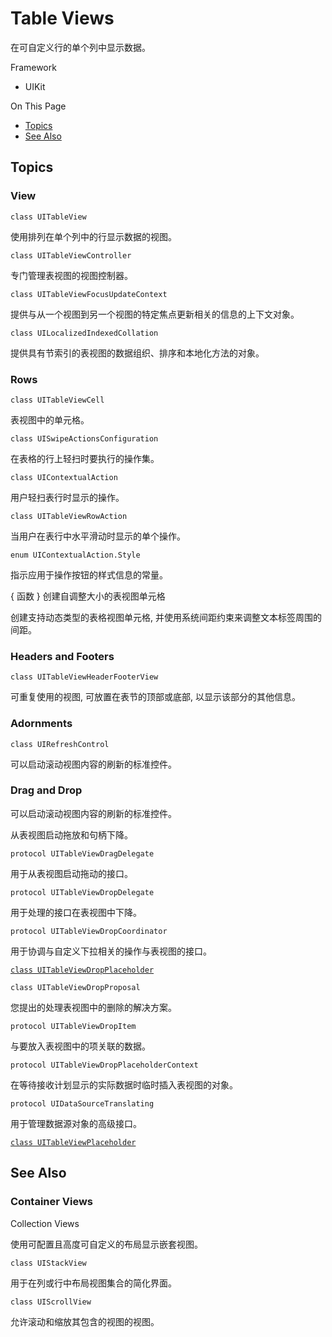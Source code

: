 # Table Views

在可自定义行的单个列中显示数据。

Framework

- UIKit

On This Page

- [Topics](https://developer.apple.com/documentation/uikit/views_and_controls/table_views#topics)
- [See Also](https://developer.apple.com/documentation/uikit/views_and_controls/table_views#see-also)

## Topics

### View

```
class UITableView
```

使用排列在单个列中的行显示数据的视图。

```
class UITableViewController
```

专门管理表视图的视图控制器。

```
class UITableViewFocusUpdateContext
```

提供与从一个视图到另一个视图的特定焦点更新相关的信息的上下文对象。

```
class UILocalizedIndexedCollation
```

提供具有节索引的表视图的数据组织、排序和本地化方法的对象。

### Rows

```
class UITableViewCell
```

表视图中的单元格。

```
class UISwipeActionsConfiguration
```

在表格的行上轻扫时要执行的操作集。

```
class UIContextualAction
```

用户轻扫表行时显示的操作。

```
class UITableViewRowAction
```

当用户在表行中水平滑动时显示的单个操作。

```
enum UIContextualAction.Style
```

指示应用于操作按钮的样式信息的常量。

{ 函数 } 创建自调整大小的表视图单元格

创建支持动态类型的表格视图单元格, 并使用系统间距约束来调整文本标签周围的间距。

### Headers and Footers

```
class UITableViewHeaderFooterView
```

可重复使用的视图, 可放置在表节的顶部或底部, 以显示该部分的其他信息。

### Adornments

```
class UIRefreshControl
```

可以启动滚动视图内容的刷新的标准控件。

### Drag and Drop

可以启动滚动视图内容的刷新的标准控件。

从表视图启动拖放和句柄下降。

```
protocol UITableViewDragDelegate
```

用于从表视图启动拖动的接口。

```
protocol UITableViewDropDelegate
```

用于处理的接口在表视图中下降。

```
protocol UITableViewDropCoordinator
```

用于协调与自定义下拉相关的操作与表视图的接口。

[`class UITableViewDropPlaceholder`](https://developer.apple.com/documentation/uikit/uitableviewdropplaceholder)

```
class UITableViewDropProposal
```

您提出的处理表视图中的删除的解决方案。

```
protocol UITableViewDropItem
```

与要放入表视图中的项关联的数据。

```
protocol UITableViewDropPlaceholderContext
```

在等待接收计划显示的实际数据时临时插入表视图的对象。

```
protocol UIDataSourceTranslating
```

用于管理数据源对象的高级接口。

[`class UITableViewPlaceholder`](https://developer.apple.com/documentation/uikit/uitableviewplaceholder)

## See Also

### Container Views

Collection Views

使用可配置且高度可自定义的布局显示嵌套视图。

```
class UIStackView
```

用于在列或行中布局视图集合的简化界面。

```
class UIScrollView
```

允许滚动和缩放其包含的视图的视图。